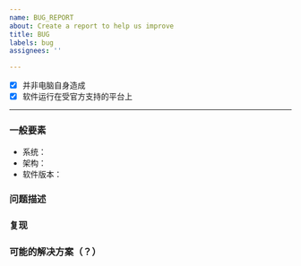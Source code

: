 ```yaml
---
name: BUG_REPORT
about: Create a report to help us improve
title: BUG
labels: bug
assignees: ''

---
```


- [x]  并非电脑自身造成
- [x]  软件运行在受官方支持的平台上
___

### 一般要素
- 系统：
- 架构：
- 软件版本：

### 问题描述

### 复现

### 可能的解决方案（？）
